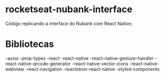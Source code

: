 # rocketseat-nubank-interface
Código replicando a interface do Nubank com React Native;
# Bibliotecas
-axios
-prop-types
-react
-react-native
-react-native-gesture-handler
-react-native-qrcode-generator
-react-native-vector-icons
-react-native-webview
-react-navigation
-reactotron-react-native
-styled-components
